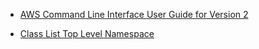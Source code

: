 - [AWS Command Line Interface User Guide for Version 2](https://docs.aws.amazon.com/cli/latest/userguide/cli-chap-getting-started.html)

- [Class List Top Level Namespace ](https://docs.aws.amazon.com/AWSJavaScriptSDK/latest/top-level-namespace.html)
